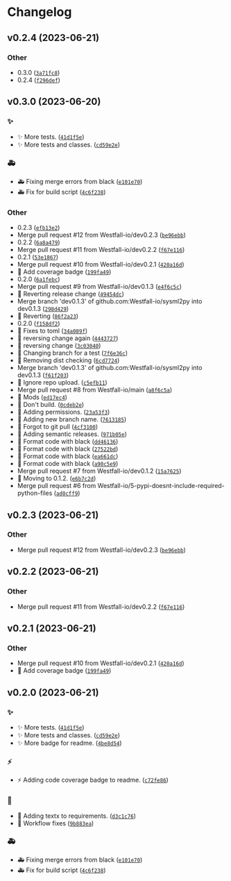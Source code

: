 # Changelog

<!--next-version-placeholder-->

## v0.2.4 (2023-06-21)

### Other

* 0.3.0 ([`3a71fc8`](https://github.com/Westfall-io/sysml2py/commit/3a71fc883d08d3946dd62e36bc0cdf00e69a74a1))
* 0.2.4 ([`f296def`](https://github.com/Westfall-io/sysml2py/commit/f296def60d36f4836f99726bd2fdeef53bf316d1))

## v0.3.0 (2023-06-20)

### :sparkles:

* :sparkles: More tests. ([`41d1f5e`](https://github.com/Westfall-io/sysml2py/commit/41d1f5eb343c4afe02224fd6b9d68bed3f5cebaa))
* :sparkles: More tests and classes. ([`cd59e2e`](https://github.com/Westfall-io/sysml2py/commit/cd59e2e7b2ff2c2eeb599480293f09efabcd79d9))

### :ambulance:

* :ambulance: Fixing merge errors from black ([`e101e70`](https://github.com/Westfall-io/sysml2py/commit/e101e70ea50ccd52cc5226c6860bcbe1b9411d3a))
* :ambulance: Fix for build script ([`4c6f238`](https://github.com/Westfall-io/sysml2py/commit/4c6f238afcf37c8620f082dfee19a8a4282a47e3))

### Other

* 0.2.3 ([`efb13e2`](https://github.com/Westfall-io/sysml2py/commit/efb13e22f0b00fb92ded3be0f1e4c7ffa41acd47))
* Merge pull request #12 from Westfall-io/dev0.2.3 ([`be96ebb`](https://github.com/Westfall-io/sysml2py/commit/be96ebbb0bcfd5baffd9fad589ee4a280fa7c721))
* 0.2.2 ([`6a8a479`](https://github.com/Westfall-io/sysml2py/commit/6a8a47937f28f26f3fd37fbbb73402c190f4bcce))
* Merge pull request #11 from Westfall-io/dev0.2.2 ([`f67e116`](https://github.com/Westfall-io/sysml2py/commit/f67e11669d3421b1754ca7b9a99db0aa25d8b0a7))
* 0.2.1 ([`53e1867`](https://github.com/Westfall-io/sysml2py/commit/53e1867f0912c581a84be8cb7d1733bc192c140f))
* Merge pull request #10 from Westfall-io/dev0.2.1 ([`420a16d`](https://github.com/Westfall-io/sysml2py/commit/420a16d7c62dbc56426e539adfcd7828ea408855))
* :robot: Add coverage badge ([`199fa49`](https://github.com/Westfall-io/sysml2py/commit/199fa497bb06bc68ac897f2031d951ae55ce1f9e))
* 0.2.0 ([`6a1febc`](https://github.com/Westfall-io/sysml2py/commit/6a1febcd342c5d947c47ef0e7f5cb22c297aa728))
* Merge pull request #9 from Westfall-io/dev0.1.3 ([`e4f6c5c`](https://github.com/Westfall-io/sysml2py/commit/e4f6c5c39bde20cb2425c7fa8b72e3ef722e29cd))
* 💚 Reverting release change ([`49454dc`](https://github.com/Westfall-io/sysml2py/commit/49454dc0c19d0c6e0f712d9829066e201e8ca239))
* Merge branch 'dev0.1.3' of github.com:Westfall-io/sysml2py into dev0.1.3 ([`298d429`](https://github.com/Westfall-io/sysml2py/commit/298d429faf227ed80f7c9caac0eb1af9c8a350c9))
* 💚 Reverting ([`86f2a23`](https://github.com/Westfall-io/sysml2py/commit/86f2a23c1e81687a33b205e680c773bca150d96b))
* 0.2.0 ([`f158df2`](https://github.com/Westfall-io/sysml2py/commit/f158df2fafd66f124f3cade823f1c930ebe38824))
* 💚 Fixes to toml ([`34a089f`](https://github.com/Westfall-io/sysml2py/commit/34a089fa9fbe91ae770d278b0564c43701587db0))
* 💚 reversing change again ([`4443727`](https://github.com/Westfall-io/sysml2py/commit/4443727c995cffb9793128308692dd4feb1c3310))
* 💚 reversing change ([`3c03040`](https://github.com/Westfall-io/sysml2py/commit/3c03040d9380c2e86d6f9f029ce8514f43bf6bd9))
* 💚 Changing branch for a test ([`7f6e36c`](https://github.com/Westfall-io/sysml2py/commit/7f6e36c24d42ad8efb034043ea5b480e0ebe9dac))
* 💚 Removing dist checking ([`6cd7724`](https://github.com/Westfall-io/sysml2py/commit/6cd77248d426921fb7ca1209463f4cd69ff42ebf))
* Merge branch 'dev0.1.3' of github.com:Westfall-io/sysml2py into dev0.1.3 ([`f61f203`](https://github.com/Westfall-io/sysml2py/commit/f61f2034c89bd347fe5bebdc211cf27998fe7048))
* :green_heart: Ignore repo upload. ([`c5efb11`](https://github.com/Westfall-io/sysml2py/commit/c5efb1139b987c89374ab3acf2586589e65d963e))
* Merge pull request #8 from Westfall-io/main ([`a8f6c5a`](https://github.com/Westfall-io/sysml2py/commit/a8f6c5a6213761c835a223fd5610d1dfa5c9dcca))
* 💚 Mods ([`ed17ec4`](https://github.com/Westfall-io/sysml2py/commit/ed17ec43a0adcddc04d5f99e1fdc174fc71d39ae))
* 💚 Don't build. ([`0cdeb2e`](https://github.com/Westfall-io/sysml2py/commit/0cdeb2e5210cfc65f4594064b4cbb0b0ced879db))
* 💚 Adding permissions. ([`23a53f3`](https://github.com/Westfall-io/sysml2py/commit/23a53f34b888a06bd3da9f560ed4f1b38d9cb4c5))
* 💚 Adding new branch name. ([`7613185`](https://github.com/Westfall-io/sysml2py/commit/7613185ebae4061421dff163eb640111e4df439d))
* :construction: Forgot to git pull ([`4cf3100`](https://github.com/Westfall-io/sysml2py/commit/4cf3100b719f9ee17beb556b116cf46fd9db1886))
* 💚 Adding semantic releases. ([`971b05e`](https://github.com/Westfall-io/sysml2py/commit/971b05ec2761306f48ccdc7ec8f3efb7cc1fa5b7))
* :robot: Format code with black ([`dd46136`](https://github.com/Westfall-io/sysml2py/commit/dd4613698f44e27b50ad427917683a68e9480857))
* :robot: Format code with black ([`27522bd`](https://github.com/Westfall-io/sysml2py/commit/27522bd472d438fd31263443f3f529cb0b49bcf9))
* :robot: Format code with black ([`ea661dc`](https://github.com/Westfall-io/sysml2py/commit/ea661dc4bc244f196ef2c13a15405a07220e51ca))
* :robot: Format code with black ([`a90c5e9`](https://github.com/Westfall-io/sysml2py/commit/a90c5e946d25ff106cc6427b56ec9605a19e1532))
* Merge pull request #7 from Westfall-io/dev0.1.2 ([`15a7625`](https://github.com/Westfall-io/sysml2py/commit/15a762514be8f09e2b19739a387bf7e235e17c16))
* :rocket: Moving to 0.1.2. ([`e6b7c2d`](https://github.com/Westfall-io/sysml2py/commit/e6b7c2d92da8d0a26f4baf438c363fca75f4141c))
* Merge pull request #6 from Westfall-io/5-pypi-doesnt-include-required-python-files ([`ad0cff9`](https://github.com/Westfall-io/sysml2py/commit/ad0cff974e8608046a0cdcdba9c4004305cd740d))

## v0.2.3 (2023-06-21)

### Other

* Merge pull request #12 from Westfall-io/dev0.2.3 ([`be96ebb`](https://github.com/Westfall-io/sysml2py/commit/be96ebbb0bcfd5baffd9fad589ee4a280fa7c721))

## v0.2.2 (2023-06-21)

### Other

* Merge pull request #11 from Westfall-io/dev0.2.2 ([`f67e116`](https://github.com/Westfall-io/sysml2py/commit/f67e11669d3421b1754ca7b9a99db0aa25d8b0a7))

## v0.2.1 (2023-06-21)

### Other

* Merge pull request #10 from Westfall-io/dev0.2.1 ([`420a16d`](https://github.com/Westfall-io/sysml2py/commit/420a16d7c62dbc56426e539adfcd7828ea408855))
* :robot: Add coverage badge ([`199fa49`](https://github.com/Westfall-io/sysml2py/commit/199fa497bb06bc68ac897f2031d951ae55ce1f9e))

## v0.2.0 (2023-06-21)

### :sparkles:

* :sparkles: More tests. ([`41d1f5e`](https://github.com/Westfall-io/sysml2py/commit/41d1f5eb343c4afe02224fd6b9d68bed3f5cebaa))
* :sparkles: More tests and classes. ([`cd59e2e`](https://github.com/Westfall-io/sysml2py/commit/cd59e2e7b2ff2c2eeb599480293f09efabcd79d9))
* :sparkles: More badge for readme. ([`4be8d54`](https://github.com/Westfall-io/sysml2py/commit/4be8d54efb78fa6030c8c80702f13e9ce295c5da))

### :zap:

* :zap: Adding code coverage badge to readme. ([`c72fe86`](https://github.com/Westfall-io/sysml2py/commit/c72fe8699891d30a588abdafc27d3f030900a31a))

### :bug:

* :bug: Adding textx to requirements. ([`d3c1c76`](https://github.com/Westfall-io/sysml2py/commit/d3c1c767b39a68d67c0eea7802982de770c1bc48))
* :bug: Workflow fixes ([`9b883ea`](https://github.com/Westfall-io/sysml2py/commit/9b883eaef9932e80299dc94ede0646a2ceb1a405))

### :ambulance:

* :ambulance: Fixing merge errors from black ([`e101e70`](https://github.com/Westfall-io/sysml2py/commit/e101e70ea50ccd52cc5226c6860bcbe1b9411d3a))
* :ambulance: Fix for build script ([`4c6f238`](https://github.com/Westfall-io/sysml2py/commit/4c6f238afcf37c8620f082dfee19a8a4282a47e3))
